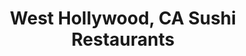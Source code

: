 ---
layout: city
title: West Hollywood, CA Sushi Restaurants
permalink: /california/west-hollywood/
stateAbbr: CA
stateName: California
cityName: West Hollywood

---